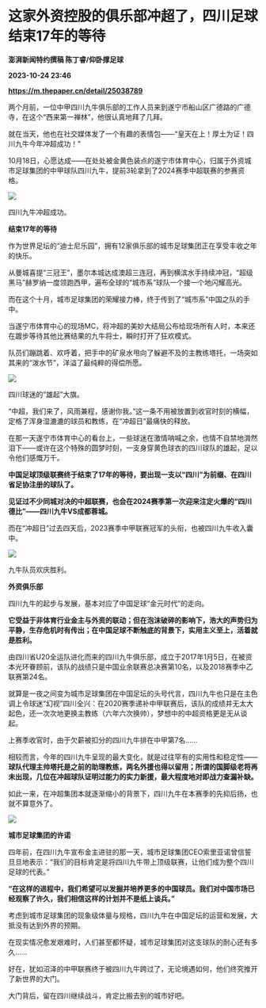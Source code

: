 # 这家外资控股的俱乐部冲超了，四川足球结束17年的等待
**澎湃新闻特约撰稿 陈丁睿/仰卧撑足球**

**2023-10-24 23:46**

**https://m.thepaper.cn/detail/25038789**

两个月前，一位中甲四川九牛俱乐部的工作人员来到遂宁市船山区广德路的广德寺，在这个“西来第一禅林”，他很认真地拜了几拜。

就在当天，他也在社交媒体发了一个有趣的表情包——“皇天在上！厚土为证！四川九牛今年冲超成功！”

10月18日，心愿达成——在处处被金黄色装点的遂宁市体育中心，归属于外资城市足球集团的中甲球队四川九牛，提前3轮拿到了2024赛季中超联赛的参赛资格。

![](https://imagecloud.thepaper.cn/thepaper/image/275/403/676.jpg)

四川九牛冲超成功。

**结束17年的等待**

作为世界足坛的“迪士尼乐园”，拥有12家俱乐部的城市足球集团正在享受丰收之年的快乐。

从曼城喜提“三冠王”，墨尔本城达成澳超三连冠，再到横滨水手持续冲冠，“超级黑马”赫罗纳一度领跑西甲，遍布全球的“城市系”球队一个接一个地闪耀高光。

而在这个十月，城市足球集团的荣耀接力棒，终于传到了“城市系”中国之队的手中。

当遂宁市体育中心的现场MC，将冲超的美妙大结局公布给现场所有人时，本来还在踱步等待其他比赛结果的九牛将士，瞬时打开了狂欢模式。

队员们蹦跳着、欢呼着，把手中的矿泉水甩向了躲避不及的主教练塔托，一场突如其来的“泼水节”，洋溢了最纯粹的得偿所愿。

![](https://imagecloud.thepaper.cn/thepaper/image/275/403/677.jpg)

四川球迷的“雄起”大旗。

“中超，我们来了，风雨兼程，感谢你我。”这一条不用被放置到收官时刻的横幅，定格了浑身湿漉漉的球员和教练，在“冲超日”最痛快的释放。

在那一天遂宁市体育中心的看台上，一些球迷在激情呐喊之余，也情不自禁地潸然泪下——或许在这个特殊的圆梦时刻，一支身穿黄色球衣的四川球队的雄起，足以令他们感慨万千。

**中国足球顶级联赛终于结束了17年的等待，要出现一支以“四川”为前缀、在四川省足协注册的球队了。**

**见证过不少同城对决的中超联赛，也会在2024赛季第一次迎来注定火爆的“四川德比”——四川九牛VS成都蓉城。**

而在“冲超日”过去四天后，2023赛季中甲联赛冠军的头衔，也被四川九牛收入囊中。

![](https://imagecloud.thepaper.cn/thepaper/image/275/403/675.jpg)

九牛队员欢庆胜利。

**外资俱乐部**

四川九牛的起步与发展，基本对应了中国足球“金元时代”的走向。

**它受益于非体育行业金主与外资的联动；但在泡沫破碎的影响下，浩大的声势归为平静，生存危机时有传出；在中国足球不断触底的背景下，实用主义至上，活着就是胜利。**

由四川省U20全运队进化而来的四川九牛俱乐部，成立于2017年1月5日，在被资本光环眷顾前，该队的战绩只是中国业余联赛总决赛第10名，以及2018赛季中乙联赛第24名。

就算是一夜之间变为城市足球集团在中国足坛的头号代言，四川九牛也只是在主色调上令球迷“幻视”四川全兴：在2020赛季递补中甲联赛后，该队的成绩并无太大起色，还一次次地更换主教练（六年六次换帅），梦想中的中超资格更是无从谈起。

上赛季收官时，由于欠薪被扣分的四川九牛排在中甲第7名……

相较而言，今年的四川九牛呈现的最大变化，就是过往罕有的实用性和稳定性——**球队代理主帅塔托是之前的助理教练，两名外援也得以留用；所谓的国脚级老将再未出现，几位在冲超球队证明过能力的实力新援，最大程度地对即战力查漏补缺。**

如此一来，在冲超集团本就逐渐缩小的背景下，四川九牛在本赛季的先抑后扬，也就不算意外了。

![](https://imagecloud.thepaper.cn/thepaper/image/275/403/678.jpg)

**城市足球集团的许诺**

四年前，在四川九牛宣布金主进驻的那一天，城市足球集团CEO索里亚诺曾信誓旦旦地表示：“我们的目标肯定是将四川九牛带上顶级联赛，让他们成为整个四川足球的代表。”

**“在这样的进程中，我们希望可以发掘并培养更多的中国球员。我们对中国市场已经观察了许久，我们相信这样的计划并不是纸上谈兵。”**

考虑到城市足球集团的现象级体量与规格，四川九牛在中国足坛的运营和发展，大抵没有达到外界的预期。

在现实情况愈发艰难时，人们甚至都怀疑，城市足球集团对这支球队的耐心还有多久……

好在，犹如沼泽的中甲联赛终于被四川九牛跨过了，无论境遇如何，他们终究推开了新世界的大门。

大门背后，留在四川继续战斗，肯定比搬去别的城市好吧。